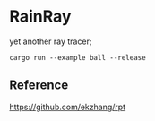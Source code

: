# RainRay

yet another ray tracer;

```shell
cargo run --example ball --release
```

## Reference

<https://github.com/ekzhang/rpt>

